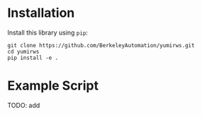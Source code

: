 # Installation
Install this library using `pip`:
```shell
git clone https://github.com/BerkeleyAutomation/yumirws.git
cd yumirws
pip install -e .
```

# Example Script
TODO: add